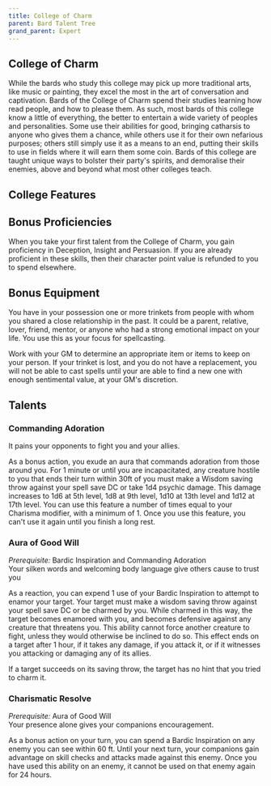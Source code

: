 ```yaml
---
title: College of Charm
parent: Bard Talent Tree
grand_parent: Expert
---
```


## College of Charm
While the bards who study this college may pick up more traditional arts, like music or painting, they excel the most in the art of conversation and captivation. Bards of the College of Charm spend their studies learning how read people, and how to please them. As such, most bards of this college know a little of everything, the better to entertain a wide variety of peoples and personalities. Some use their abilities for good, bringing catharsis to anyone who gives them a chance, while others use it for their own nefarious purposes; others still simply use it as a means to an end, putting their skills to use in fields where it will earn them some coin. Bards of this college are taught unique ways to bolster their party's spirits, and demoralise their enemies, above and beyond what most other colleges teach.

## College Features

## Bonus Proficiencies
When you take your first talent from the College of Charm, you gain proficiency in Deception, Insight and Persuasion. If you are already proficient in these skills, then their character point value is refunded to you to spend elsewhere.

## Bonus Equipment
You have in your possession one or more trinkets from people with whom you shared a close relationship in the past. It could be a parent, relative, lover, friend, mentor, or anyone who had a strong emotional impact on your life. You use this as your focus for spellcasting.

Work with your GM to determine an appropriate item or items to keep on your person. If your trinket is lost, and you do not have a replacement, you will not be able to cast spells until your are able to find a new one with enough sentimental value, at your GM's discretion.

## Talents

### Commanding Adoration
It pains your opponents to fight you and your allies.

As a bonus action, you exude an aura that commands adoration from those around you. For 1 minute or until you are incapacitated, any creature hostile to you that ends their turn within 30ft of you must make a Wisdom saving throw against your spell save DC or take 1d4 psychic damage. This damage increases to 1d6 at 5th level, 1d8 at 9th level, 1d10 at 13th level and 1d12 at 17th level. You can use this feature a number of times equal to your Charisma modifier, with a minimum of 1. Once you use this feature, you can't use it again until you finish a long rest.

### Aura of Good Will
*Prerequisite:* Bardic Inspiration and Commanding Adoration<br>
Your silken words and welcoming body language give others cause to trust you

As a reaction, you can expend 1 use of your Bardic Inspiration to attempt to enamor your target. Your target must make a wisdom saving throw against your spell save DC or be charmed by you. While charmed in this way, the target becomes enamored with you, and becomes defensive against any creature that threatens you. This ability cannot force another creature to fight, unless they would otherwise be inclined to do so. This effect ends on a target after 1 hour, if it takes any damage, if you attack it, or if it witnesses you attacking or damaging any of its allies.

If a target succeeds on its saving throw, the target has no hint that you tried to charm it.

### Charismatic Resolve
*Prerequisite:* Aura of Good Will<br>
Your presence alone gives your companions encouragement.

As a bonus action on your turn, you can spend a Bardic Inspiration on any enemy you can see within 60 ft. Until your next turn, your companions gain advantage on skill checks and attacks made against this enemy. Once you have used this ability on an enemy, it cannot be used on that enemy again for 24 hours.
